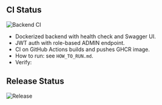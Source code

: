 
## CI Status
![Backend CI](https://github.com/thewesleystudios-byte/secureaccess-manager/actions/workflows/ci.yml/badge.svg)
- Dockerized backend with health check and Swagger UI.
- JWT auth with role-based ADMIN endpoint.
- CI on GitHub Actions builds and pushes GHCR image.
- How to run: see `HOW_TO_RUN.md`.
- Verify:

## Release Status
![Release](https://github.com/thewesleystudios-byte/secureaccess-manager/actions/workflows/release.yml/badge.svg)
